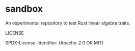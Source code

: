 # sandbox
An experimental repository to test Rust linear algebra traits.

LICENSE

SPDX-License-Identifier: (Apache-2.0 OR MIT)
